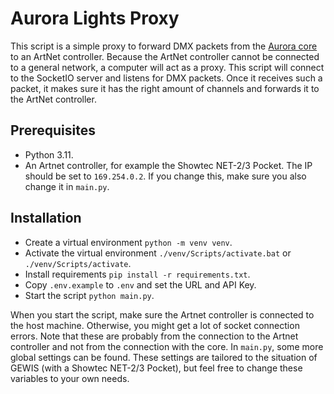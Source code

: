 # Aurora Lights Proxy

This script is a simple proxy to forward DMX packets from the [Aurora core](https://github.com/gewis/narrowcasting-core)
to an ArtNet controller. Because the ArtNet controller cannot be connected to a general network, a computer will act as
a proxy. This script will connect to the SocketIO server and listens for DMX packets. Once it receives such a packet, it
makes sure it has the right amount of channels and forwards it to the ArtNet controller.

## Prerequisites
- Python 3.11.
- An Artnet controller, for example the Showtec NET-2/3 Pocket. The IP should be set to `169.254.0.2`. If you change
this, make sure you also change it in `main.py`.

## Installation
- Create a virtual environment `python -m venv venv`.
- Activate the virtual environment `./venv/Scripts/activate.bat` or `./venv/Scripts/activate`.
- Install requirements `pip install -r requirements.txt`.
- Copy `.env.example` to `.env` and set the URL and API Key.
- Start the script `python main.py`.

When you start the script, make sure the Artnet controller is connected to the host machine. Otherwise, you might get
a lot of socket connection errors. Note that these are probably from the connection to the Artnet controller and not
from the connection with the core. In `main.py`, some more global settings can be found. These settings are tailored
to the situation of GEWIS (with a Showtec NET-2/3 Pocket), but feel free to change these variables to your own needs.
